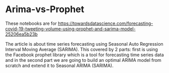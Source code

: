 # Arima-vs-Prophet

These notebooks are for https://towardsdatascience.com/forecasting-covid-19-tweeting-volume-using-prophet-and-sarima-model-25206ea5b23b

The article is about time series forecasting using Seasonal Auto Regression Interval Moving Average (SARIMA). This covered by 2 parts: first is using the Facebook prophet library which is a tool for forecasting time series data and in the second part we are going to build an optimal ARIMA model from scratch and extend it to Seasonal ARIMA (SARIMA).
